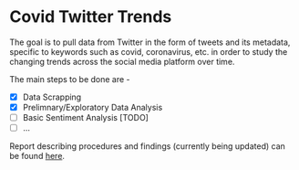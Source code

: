 # Covid Twitter Trends

The goal is to pull data from Twitter in the form of tweets and its metadata, specific to keywords such as covid, coronavirus, etc. in order to study the changing trends across the social media platform over time.

The main steps to be done are -

- [X] Data Scrapping
- [X] Prelimnary/Exploratory Data Analysis
- [ ] Basic Sentiment Analysis [TODO]
- [ ] ...

Report describing procedures and findings (currently being updated) can be found [here](./report.md).